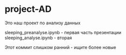 # project-AD

Это наш проект по анализу данных

sleeping_preanalyse.ipynb - первая часть презентации
sleeping_analyse.ipynb - вторая

Этот коммит слишком ранний - ищите более новые
